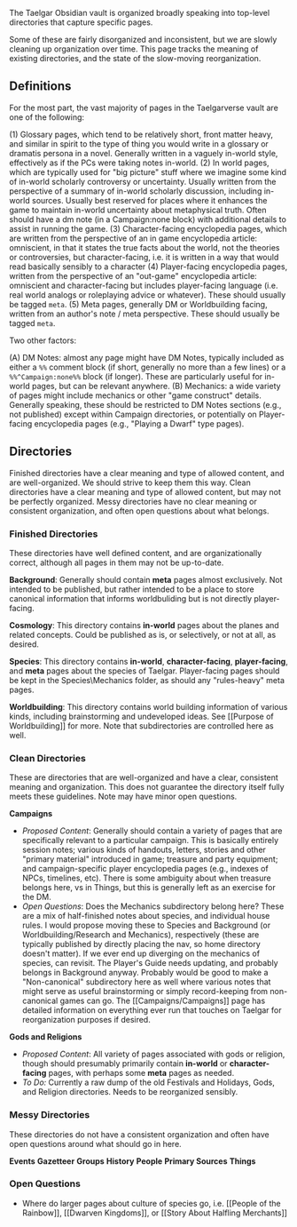 The Taelgar Obsidian vault is organized broadly speaking into top-level directories that capture specific pages. 

Some of these are fairly disorganized and inconsistent, but we are slowly cleaning up organization over time. This page tracks the meaning of existing directories, and the state of the slow-moving reorganization.

## Definitions

For the most part, the vast majority of pages in the Taelgarverse vault are one of the following:

(1) Glossary pages, which tend to be relatively short, front matter heavy, and similar in spirit to the type of thing you would write in a glossary or dramatis persona in a novel. Generally written in a vaguely in-world style, effectively as if the PCs were taking notes in-world. 
(2) In world pages, which are typically used for "big picture" stuff where we imagine some kind of in-world scholarly controversy or uncertainty. Usually written from the perspective of a summary of in-world scholarly discussion, including in-world sources. Usually best reserved for places where it enhances the game to maintain in-world uncertainty about metaphysical truth. Often should have a dm note (in a Campaign:none block) with additional details to assist in running the game.
(3) Character-facing encyclopedia pages, which are written from the perspective of an in game encyclopedia article: omniscient, in that it states the true facts about the world, not the theories or controversies, but character-facing, i.e. it is written in a way that would read basically sensibly to a character
(4) Player-facing encyclopedia pages, written from the perspective of an "out-game" encyclopedia article: omniscient and character-facing but includes player-facing language (i.e. real world analogs or roleplaying advice or whatever). These should usually be tagged `meta`.
(5) Meta pages, generally DM or Worldbuilding facing, written from an author's note / meta perspective. These should usually be tagged `meta`.

Two other factors:

(A) DM Notes: almost any page might have DM Notes, typically included as either a `%%` comment block (if short, generally no more than a few lines) or a `%%^Campaign:none%%` block (if longer). These are particularly useful for in-world pages, but can be relevant anywhere. 
(B) Mechanics: a wide variety of pages might include mechanics or other "game construct" details. Generally speaking, these should be restricted to DM Notes sections (e.g., not published) except within Campaign directories, or potentially on Player-facing encyclopedia pages (e.g., "Playing a Dwarf" type pages).

## Directories

Finished directories have a clear meaning and type of allowed content, and are well-organized. We should strive to keep them this way. 
Clean directories have a clear meaning and type of allowed content, but may not be perfectly organized. 
Messy directories have no clear meaning or consistent organization, and often open questions about what belongs. 

### Finished Directories

These directories have well defined content, and are organizationally correct, although all pages in them may not be up-to-date. 

**Background**: Generally should contain **meta** pages almost exclusively. Not intended to be published, but rather intended to be a place to store canonical information that informs worldbuliding but is not directly player-facing. 

**Cosmology**: This directory contains **in-world** pages about the planes and related concepts. Could be published as is, or selectively, or not at all, as desired. 

**Species**: This directory contains **in-world**, **character-facing**, **player-facing**, and **meta** pages about the species of Taelgar. Player-facing pages should be kept in the Species\Mechanics folder, as should any "rules-heavy" meta pages.

**Worldbuilding**: This directory contains world building information of various kinds, including brainstorming and undeveloped ideas. See [[Purpose of Worldbuilding]] for more. Note that subdirectories are controlled here as well. 

### Clean Directories

These are directories that are well-organized and have a clear, consistent meaning and organization. This does not guarantee the directory itself fully meets these guidelines. Note may have minor open questions. 

**Campaigns**
- *Proposed Content*: Generally should contain a variety of pages that are specifically relevant to a particular campaign. This is basically entirely session notes; various kinds of handouts, letters, stories and other "primary material" introduced in game; treasure and party equipment; and campaign-specific player encyclopedia pages (e.g., indexes of NPCs, timelines, etc). There is some ambiguity about when treasure belongs here, vs in Things, but this is generally left as an exercise for the DM.  
- *Open Questions*: Does the Mechanics subdirectory belong here? These are a mix of half-finished notes about species, and individual house rules. I would propose moving these to Species and Background (or Worldbuilding/Research and Mechanics), respectively (these are typically published by directly placing the nav, so home directory doesn't matter). If we ever end up diverging on the mechanics of species, can revisit. The Player's Guide needs updating, and probably belongs in Background anyway. Probably would be good to make a "Non-canonical" subdirectory here as well where various notes that might serve as useful brainstorming or simply record-keeping from non-canonical games can go. The [[Campaigns/Campaigns]] page has detailed information on everything ever run that touches on Taelgar for reorganization purposes if desired. 

**Gods and Religions**
- *Proposed Content*: All variety of pages associated with gods or religion, though should presumably primarily contain **in-world** or **character-facing** pages, with perhaps some **meta** pages as needed. 
- *To Do:* Currently a raw dump of the old Festivals and Holidays, Gods, and Religion directories. Needs to be reorganized sensibly.

### Messy Directories

These directories do not have a consistent organization and often have open questions around what should go in here. 

**Events**
**Gazetteer**
**Groups**
**History**
**People**
**Primary Sources**
**Things**


### Open Questions
* Where do larger pages about culture of species go, i.e. [[People of the Rainbow]], [[Dwarven Kingdoms]], or [[Story About Halfling Merchants]]


